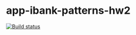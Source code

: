 # app-ibank-patterns-hw2

[![Build status](https://ci.appveyor.com/api/projects/status/w1m16ysu068a5wbk?svg=true)](https://ci.appveyor.com/project/LSOrlova/app-ibank-patterns-hw2)
